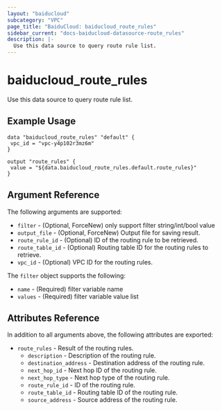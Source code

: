 ```yaml
---
layout: "baiducloud"
subcategory: "VPC"
page_title: "BaiduCloud: baiducloud_route_rules"
sidebar_current: "docs-baiducloud-datasource-route_rules"
description: |-
  Use this data source to query route rule list.
---
```


# baiducloud_route_rules

Use this data source to query route rule list.

## Example Usage

```hcl
data "baiducloud_route_rules" "default" {
 vpc_id = "vpc-y4p102r3mz6m"
}

output "route_rules" {
 value = "${data.baiducloud_route_rules.default.route_rules}"
}
```

## Argument Reference

The following arguments are supported:

* `filter` - (Optional, ForceNew) only support filter string/int/bool value
* `output_file` - (Optional, ForceNew) Output file for saving result.
* `route_rule_id` - (Optional) ID of the routing rule to be retrieved.
* `route_table_id` - (Optional) Routing table ID for the routing rules to retrieve.
* `vpc_id` - (Optional) VPC ID for the routing rules.

The `filter` object supports the following:

* `name` - (Required) filter variable name
* `values` - (Required) filter variable value list

## Attributes Reference

In addition to all arguments above, the following attributes are exported:

* `route_rules` - Result of the routing rules.
  * `description` - Description of the routing rule.
  * `destination_address` - Destination address of the routing rule.
  * `next_hop_id` - Next hop ID of the routing rule.
  * `next_hop_type` - Next hop type of the routing rule.
  * `route_rule_id` - ID of the routing rule.
  * `route_table_id` - Routing table ID of the routing rule.
  * `source_address` - Source address of the routing rule.


